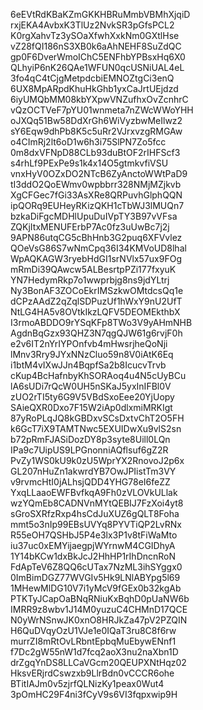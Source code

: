 6eEVtRdKBaKZmGKKHBRuMmbVBMhXjqiD
rxjEKA4AvbxK3TlUz2NvkSR3pGfsPCL2
K0rgXahvTz3ySOaXfwhXxkNm0GXtlHse
vZ28fQI186nS3XB0k6aAhNEHF8SuZdQC
gp0F6DverWmoIChC5ENFhbYPBsxHq6X0
QLhyiP6nK26QAe1WFUN0qcUSNiUAL4eL
3fo4qC4tCjgMetpdcbiEMNOZtgCi3enQ
6UX8MpARpdKhuHkGhb1yxCaJrtUEjdzd
6iyUMQbMM08kbYXpwVNZufhxOvZcnhrC
vQzOCTVeF7pYU01wnmeta7nZWcWWoYHH
oJXQq51Bw58DdXrGh6WiVyzbwMeIlwz2
sY6Eqw9dhPb8K5c5uRr2VJrxvzgRMGAw
o4CImRj2lt6oD1w6h3i75SlPN7Zo5fcc
0m8dxVFNpD88CLb93duBtOF2rIHFScf3
s4rhLf9PExPe9s1k4x14O5gtmkvfiVSU
vnxHyV0OZxDO2NTcB6ZyAnctoWWtPaD9
tI3ddO2QoEWmv0wpbbrr328NMjMZjkvb
XgCFGec7fGi33AsXRe8QRPuvhGlphQQN
ipQORq9EUHeyRKizQKH1cTbWJ3lMUQn7
bzkaDiFgcMDHlUpuDuIVpTY3B97vVFsa
ZQKjItxMENUFErbP7Ac0fz3uUwBc7j2j
9APN86utqCG5cBhHnb3G2puq6XFVvlez
QOeVsG86S7wNmCpq36I34KMVoUD8lhal
WpAQKAGW3ryebHdGI1srNVlx57ux9FOg
mRmDi39QAwcw5ALBesrtpPZi177fxyuK
YN7HedymRkp7o1wwprbjg8ns9jdYLtrj
Ny3BonAF3ZOCoEkrIMSzkwOMtdcsQq1e
dCPzAAdZ2qZqlSDPuzUf1hWxY9nU2UfT
NtLG4HA5v8OVtkIkzLQFV5DEOMEkthbX
I3rmoABDDO9rYSqKFp8TWo3V9yAHmNHB
AgdnBqGzx93QHZ3N7qgQJW61g6rvjF0h
e2v6IT2nYrIYPOnfvb4mHwsrjheQoNji
lMnv3Rry9JYxNNzCluo59n8V0iAtK6Eq
i1btM4vIXwJJn4BqpfSa2b8IcucvTrvb
cKup4BcHafnbyKhSORAoq4u4N5cUyBCu
lA6sUDi7rQcW0UH5nSKaJ5yxInIFBl0V
zUO2rTI5ty6G9V5VBdSxoEee20YjUopy
SAieQXR0Dxo7F15W2iAp0dlxmiMRKIgt
87yRoPLqJQ8kGBDxvSCsDxtvChT2O5FH
k6GcT7iX9TAMTNwc5EXUIDwXu9vlS2sn
b72pRmFJASiDozDY8p3syte8Uill0LQn
IPa9c7UipUS9LPGnonniAQflsuf6gZ2R
PvZy1WS0kU9k0zU5WprYX2RnovoJ2p6x
GL207nHuZn1akwrdYB7OwJPIistTm3VY
v9rvmcHtI0jALhsjQDD4YHG78eI6feZZ
YxqLLaaoEWFBvfkqA9Fh0zVLOVkULlak
wzYQmEb8CADNVnMYtQEBIJ7FzXoi4yt8
sGroSXRfzRxp4hsCdJuXUZ6gQLT8Foha
mmt5o3nIp99EBsUVYq8PYVTiQP2LvRNx
R55eOH7QSHbJ5P4e3lx3P1v8tFiWaMto
iu37uc0xEMYijaegpjWYrnwM4CGIDhyA
1Y14bKCw1dxBkJcJ2HhHP1rIhDncnRoN
FdApTeV6Z8QQ6cUTax7NzML3ihSYggx0
0ImBimDGZ77WVGIv5Hk9LNlABYpg5l69
1MHewMlDG10V7i1yMcV9fGEx0b32kgAb
PTKTyJCapOaBNqRNiuKxBqhD0pUaNW6b
IMRR9z8wbv1J14M0yuzuC4CHMnD17QCE
N0yWrNSnwJK0xnO8HRJkZa47pV2PZQIN
H6QuDVqyOzU1VJe1e0IQaT3ru8C8f6rw
murrZI8mRtOvLRbntEpbqMuEbywENnf1
f7Dc2gW55nW1d7fcq2aoX3nu2naXbn1D
drZgqYnDS8LLCaVGcm20QEUPXNtHqz02
HksvERjrdCswzxb9LlrBdn0vCCCR6ohe
BTitIAJm0v5zjrfQLNizKy1peax0Wut4
3pOmHC29F4ni3fCyV9s6VI3fqpxwip9H
